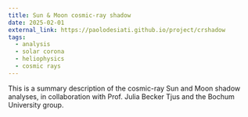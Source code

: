 ```yaml
---
title: Sun & Moon cosmic-ray shadow
date: 2025-02-01
external_link: https://paolodesiati.github.io/project/crshadow
tags:
  - analysis
  - solar corona
  - heliophysics
  - cosmic rays
---
```


This is a summary description of the cosmic-ray Sun and Moon shadow analyses, in collaboration with Prof. Julia Becker Tjus and the Bochum University group.

<!--more-->
